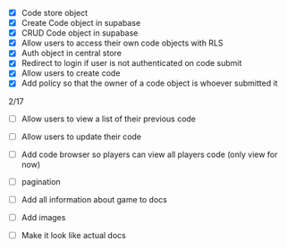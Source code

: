 - [x] Code store object
- [x] Create Code object in supabase
- [x] CRUD Code object in supabase
- [x] Allow users to access their own code objects with RLS
- [x] Auth object in central store
- [x] Redirect to login if user is not authenticated on code submit
- [x] Allow users to create code
- [x] Add policy so that the owner of a code object is whoever submitted it

2/17
- [ ] Allow users to view a list of their previous code
- [ ] Allow users to update their code

- [ ] Add code browser so players can view all players code (only view for now)
- [ ] pagination

- [ ] Add all information about game to docs
- [ ] Add images
- [ ] Make it look like actual docs